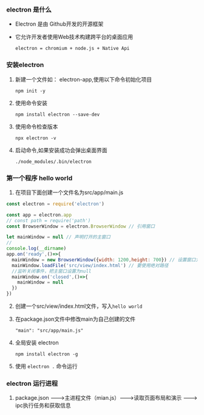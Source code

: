 ### electron 是什么

- Electron 是由 Github开发的开源框架

- 它允许开发者使用Web技术构建跨平台的桌面应用

  ```
  electron = chromium + node.js + Native Api
  ```

### 安装electron 

1. 新建一个文件如： electron-app,使用以下命令初始化项目

   ```
   npm init -y
   ```

2. 使用命令安装

   ```
   npm install electron --save-dev
   ```

3. 使用命令检查版本

   ```
   npx electron -v
   ```

4. 启动命令,如果安装成功会弹出桌面界面

   ```
   ./node_modules/.bin/electron
   ```

### 第一个程序 hello world

1. 在项目下面创建一个文件名为src/app/main.js

```js
const electron = require('electron')

const app = electron.app
// const path = require('path')
const BrowserWindow = electron.BrowserWindow // 引用窗口

let mainWindow = null // 声明打开的主窗口
//
console.log(__dirname)
app.on('ready',()=>{
  mainWindow = new BrowserWindow({width: 1200,height: 700}) // 设置窗口大小
  mainWindow.loadFile('src/view/index.html') // 要使用绝对路径
  //监听关闭事件，把主窗口设置为null
  mainWindow.on('closed',()=>{
    mainWindow = null
  })
})
```

2. 创建一个src/view/index.html文件，写入`hello world`

3. 在package.json文件中修改main为自己创建的文件

   ```
   "main": "src/app/main.js"
   ```

4. 全局安装 electron 

   ```
   npm install electron -g
   ```

5. 使用 `electron .` 命令运行

### electron 运行进程

1. package.json --->主进程文件（mian.js）--->读取页面布局和演示 ---> ipc执行任务和获取信息

